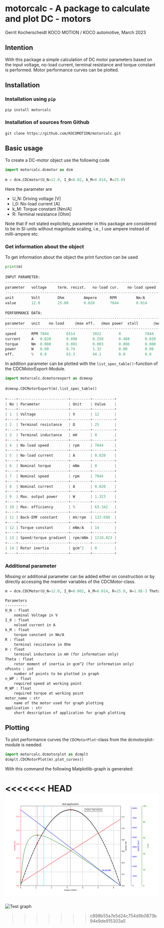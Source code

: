 # motorcalc - A package to calculate and plot DC - motors

Gerrit Kocherscheidt
KOCO MOTION / KOCO automotive, March 2023

## Intention
With this package a simple calculation of DC motor parameters based on the input voltage, no-load current, terminal resistance and torque constant is performed. Motor performance curves can be plotted.

## Installation

### Installation using `pip`
`pip install motorcalc`

### Installation of sources from Github
`git clone https://github.com/KOCOMOTION/motorcalc.git`

## Basic usage
To create a DC-motor object use the following code
```python
import motorcalc.dcmotor as dcm

m = dcm.CDCmotor(U_N=12.0, I_0=0.02, k_M=0.014, R=25.0)
```
Here the parameter are 
* U_N: Driving voltage [V]
* I_0: No-load current [A]
* k_M: Torque constant [Nm/A]
* R: Terminal resistance [Ohm]

Note that if not stated explicitely, parameter in this package are considered to be in SI-units without magnitude scaling, i.e., I use ampere instead of milli-ampere etc.

### Get information about the object
To get information about the object the print function can be used
```python
print(m)

INPUT PARAMETER:
------------------------------------------------------------------------------------------------------
parameter	voltage		term. resist.	no-load cur.	no-load speed	torque const.
------------------------------------------------------------------------------------------------------
unit		Volt		Ohm		    Ampere		RPM		    Nm/A
value		12.0		25.00		0.020		7844		0.014

PERFORMANCE DATA:
------------------------------------------------------------------------------------------------------
parameter	unit	no-load		@max eff.	@max power	stall		@working point
------------------------------------------------------------------------------------------------------
speed		RPM	7844		6514		3922		0		    7844
current		A	0.020		0.098		0.250		0.480		0.020
torque		Nm	0.000		0.001		0.003		0.006		0.000
power		W	0.00		0.74		1.32		0.00		0.00
eff.		%	0.0		    63.3		44.1		0.0		    0.0
```

In addition parameter can be plotted with the ```list_spec_table()```-function of the CDCMotorExport-Module.

```python
import motorcalc.dcmotorexport as dcmexp

dcmexp.CDCMotorExport(m).list_spec_table()

+----+-----------------------+---------+----------+
| No | Parameter             | Unit    | Value    |
+----+-----------------------+---------+----------+
| 1  | Voltage               | V       | 12       |
+----+-----------------------+---------+----------+
| 2  | Terminal resistance   | Ω       | 25       |
+----+-----------------------+---------+----------+
| 3  | Terminal inductance   | mH      | 0        |
+----+-----------------------+---------+----------+
| 4  | No-load speed         | rpm     | 7844     |
+----+-----------------------+---------+----------+
| 5  | No-load current       | A       | 0.020    |
+----+-----------------------+---------+----------+
| 6  | Nominal torque        | mNm     | 0        |
+----+-----------------------+---------+----------+
| 7  | Nominal speed         | rpm     | 7844     |
+----+-----------------------+---------+----------+
| 8  | Nominal current       | A       | 0.020    |
+----+-----------------------+---------+----------+
| 9  | Max. output power     | W       | 1.323    |
+----+-----------------------+---------+----------+
| 10 | Max. efficiency       | %       | 63.342   |
+----+-----------------------+---------+----------+
| 11 | Back-EMF constant     | mV/rpm  | 133.690  |
+----+-----------------------+---------+----------+
| 12 | Torque constant       | mNm/A   | 14       |
+----+-----------------------+---------+----------+
| 13 | Speed/torque gradient | rpm/mNm | 1218.023 |
+----+-----------------------+---------+----------+
| 14 | Rotor inertia         | gcm^2   | 0        |
+----+-----------------------+---------+----------+
```
### Additional parameter

Missing or additional parameter can be added either on construction or by directly accessing the member variables of the CDCMotor-class.

```python
m = dcm.CDCMotor(U_N=12.0, I_0=0.002, k_M=0.014, R=25.0, H=1.0E-3 Theta=1.0E-8, nPoints=100, n_WP=6000.0, M_WP=0.0015, motor_name:str='test-motor' application:str='test-application')
```
    Parameters
    ----------
    U_N : float
        nominal Voltage in V
    I_0 : float
        noload current in A
    k_M : float
        torque constant in Nm/A
    R : float
        terminal resistance in Ohm
    H : float
        terminal inductance in mH (for information only)
    Theta : float
        rotor moment of inertia in gcm^2 (for information only)
    nPoints : int
        number of points to be plotted in graph
    n_WP : float
        required speed at working point
    M_WP : float
        required torque at working point
    motor_name : str
        name of the motor used for graph plotting
    application : str
        short description of application for graph plotting

## Plotting
To plot performance curves the ```CDCMotorPlot```-class from the dcmotorplot-module is needed. 
```python
import motorcalc.dcmotorplot as dcmplt
dcmplt.CDCMotorPlot(m).plot_curves()
```
With this command the following Matplotlib-graph is generated:

<<<<<<< HEAD
![Test graph](https://github.com/KOCOMOTION/motorcalc/blob/master/doc/img/performance_curve.png?raw=true)
=======
![Test graph](./doc/img/performance_curve.png)
>>>>>>> c898b55a7e5d24c754d9b0873b94e9de915303a5
